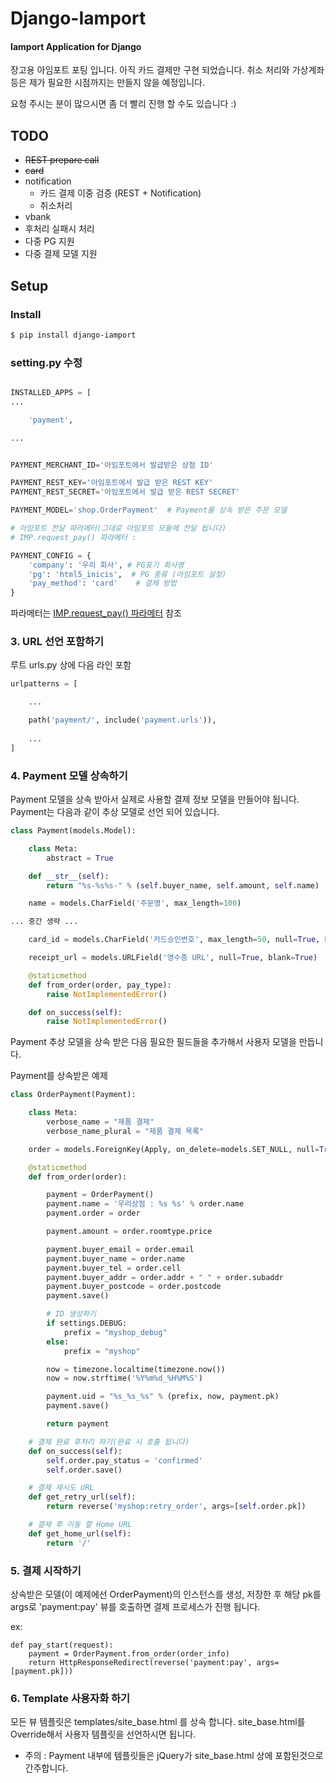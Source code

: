 # Django-Iamport
#### Iamport Application for Django

장고용 아임포트 포팅 입니다.
아직 카드 결제만 구현 되었습니다.
취소 처리와 가상계좌등은 제가 필요한 시점까지는 만들지 않을 예정입니다.

요청 주시는 분이 많으시면 좀 더 빨리 진행 할 수도 있습니다 :)


## TODO
- ~~REST prepare call~~
- ~~card~~
- notification
    - 카드 결제 이중 검증 (REST + Notification)
    - 취소처리
- vbank
- 후처리 실패시 처리 
- 다중 PG 지원
- 다중 결제 모델 지원 

## Setup
### Install
```bash
$ pip install django-iamport
```

### setting.py 수정 
```python

INSTALLED_APPS = [
...

    'payment',

...


PAYMENT_MERCHANT_ID='아임포트에서 발급받은 상점 ID'

PAYMENT_REST_KEY='아임포트에서 발급 받은 REST KEY'
PAYMENT_REST_SECRET='아임포트에서 발급 받은 REST SECRET'

PAYMENT_MODEL='shop.OrderPayment'  # Payment를 상속 받은 주문 모델

# 아임포트 전달 파라메터(그대로 아임포트 모듈에 전달 됩니다)
# IMP.request_pay() 파라메터 : 

PAYMENT_CONFIG = { 
    'company': '우리 회사', # PG표기 회사명 
    'pg': 'html5_inicis',  # PG 종류 (아임포트 설정)
    'pay_method': 'card'    # 결제 방법
}
```
파라메터는 [IMP.request_pay() 파라메터](https://github.com/iamport/iamport-manual/blob/master/%EC%9D%B8%EC%A6%9D%EA%B2%B0%EC%A0%9C/README.md) 참조

### 3. URL 선언 포함하기
루트 urls.py 상에 다음 라인 포함

```python 
urlpatterns = [

    ...

    path('payment/', include('payment.urls')),
  
    ...
]

```

### 4. Payment 모델 상속하기
Payment 모델을 상속 받아서 실제로 사용할 결제 정보 모델을 만들어야 됩니다.
Payment는 다음과 같이 추상 모델로 선언 되어 있습니다.
```python
class Payment(models.Model):

    class Meta:
        abstract = True

    def __str__(self):
        return "%s-%s%s-" % (self.buyer_name, self.amount, self.name)

    name = models.CharField('주문명', max_length=100)

... 중간 생략 ...

    card_id = models.CharField('카드승인번호', max_length=50, null=True, blank=True)

    receipt_url = models.URLField('영수증 URL', null=True, blank=True)

    @staticmethod
    def from_order(order, pay_type):
        raise NotImplementedError()

    def on_success(self):
        raise NotImplementedError()

```

Payment 추상 모델을 상속 받은 다음 필요한 필드들을 추가해서 사용자 모델을 만듭니다.

Payment를 상속받은 예제
```python
class OrderPayment(Payment):

    class Meta:
        verbose_name = "제품 결제"
        verbose_name_plural = "제품 결제 목록"

    order = models.ForeignKey(Apply, on_delete=models.SET_NULL, null=True, related_name='payments')

    @staticmethod
    def from_order(order):

        payment = OrderPayment()
        payment.name = '우리상점 : %s %s' % order.name
        payment.order = order

        payment.amount = order.roomtype.price

        payment.buyer_email = order.email
        payment.buyer_name = order.name
        payment.buyer_tel = order.cell
        payment.buyer_addr = order.addr + " " + order.subaddr
        payment.buyer_postcode = order.postcode
        payment.save()

        # ID 생성하기
        if settings.DEBUG:
            prefix = "myshop_debug"
        else:
            prefix = "myshop"

        now = timezone.localtime(timezone.now())
        now = now.strftime('%Y%m%d_%H%M%S')

        payment.uid = "%s_%s_%s" % (prefix, now, payment.pk)
        payment.save()

        return payment

    # 결제 완료 후처리 하기(완료 시 호출 됩니다)
    def on_success(self):
        self.order.pay_status = 'confirmed'
        self.order.save()

    # 결제 재시도 URL
    def get_retry_url(self):
        return reverse('myshop:retry_order', args=[self.order.pk])

    # 결제 후 이동 할 Home URL
    def get_home_url(self):
        return '/' 

```

### 5. 결제 시작하기
상속받은 모델(이 예제에선 OrderPayment)의 인스턴스를 생성, 저장한 후 해당 pk를 args로 
'payment:pay' 뷰를 호출하면 결제 프로세스가 진행 됩니다.

ex:
```
def pay_start(request):
    payment = OrderPayment.from_order(order_info)
    return HttpResponseRedirect(reverse('payment:pay', args=[payment.pk]))
```


### 6. Template 사용자화 하기
모든 뷰 템플릿은 templates/site_base.html 를 상속 합니다.
site_base.html를 Override해서 사용자 템플릿을 선언하시면 됩니다.

* 주의 : Payment 내부에 템플릿들은 jQuery가 site_base.html 상에 포함된것으로 간주합니다.
